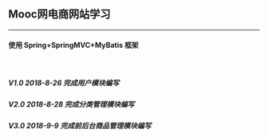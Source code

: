 ## Mooc网电商网站学习
---------------------

#### 使用 Spring+SpringMVC+MyBatis 框架
<br/>

##### V1.0 2018-8-26 完成用户模块编写

<h5>V2.0 2018-8-28 完成分类管理模块编写

<h5>V3.0 2018-9-9 完成前后台商品管理模块编写

